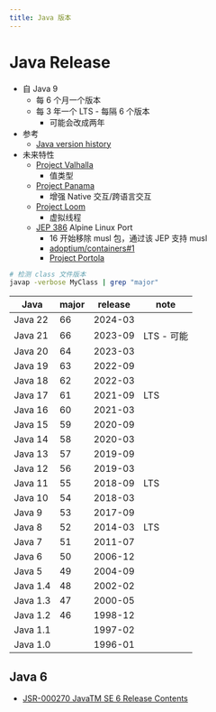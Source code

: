 ```yaml
---
title: Java 版本
---
```


# Java Release

- 自 Java 9
  - 每 6 个月一个版本
  - 每 3 年一个 LTS - 每隔 6 个版本
    - 可能会改成两年
- 参考
  - [Java version history](https://en.wikipedia.org/wiki/Java_version_history)
- 未来特性
  - [Project Valhalla](https://openjdk.java.net/projects/valhalla/)
    - 值类型
  - [Project Panama](https://openjdk.java.net/projects/panama/)
    - 增强 Native 交互/跨语言交互
  - [Project Loom](https://openjdk.java.net/projects/loom/)
    - 虚拟线程
  - [JEP 386](https://openjdk.java.net/jeps/386) Alpine Linux Port
    - 16 开始移除 musl 包，通过该 JEP 支持 musl
    - [adoptium/containers#1](https://github.com/adoptium/containers/issues/1)
    - [Project Portola](https://openjdk.java.net/projects/portola)

```bash
# 检测 class 文件版本
javap -verbose MyClass | grep "major"
```

| Java     | major | release | note       |
| -------- | ----- | ------- | ---------- |
| Java 22  | 66    | 2024-03 |            |
| Java 21  | 66    | 2023-09 | LTS - 可能 |
| Java 20  | 64    | 2023-03 |            |
| Java 19  | 63    | 2022-09 |            |
| Java 18  | 62    | 2022-03 |            |
| Java 17  | 61    | 2021-09 | LTS        |
| Java 16  | 60    | 2021-03 |
| Java 15  | 59    | 2020-09 |
| Java 14  | 58    | 2020-03 |
| Java 13  | 57    | 2019-09 |
| Java 12  | 56    | 2019-03 |
| Java 11  | 55    | 2018-09 | LTS        |
| Java 10  | 54    | 2018-03 |
| Java 9   | 53    | 2017-09 |
| Java 8   | 52    | 2014-03 | LTS        |
| Java 7   | 51    | 2011-07 |
| Java 6   | 50    | 2006-12 |
| Java 5   | 49    | 2004-09 |
| Java 1.4 | 48    | 2002-02 |
| Java 1.3 | 47    | 2000-05 |
| Java 1.2 | 46    | 1998-12 |
| Java 1.1 |       | 1997-02 |
| Java 1.0 |       | 1996-01 |

## Java 6

- [JSR-000270 JavaTM SE 6 Release Contents](https://jcp.org/aboutJava/communityprocess/maintenance/jsr270/index.html)
